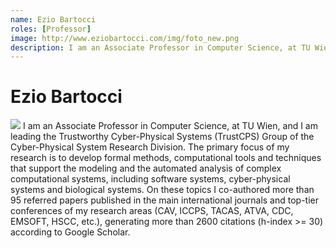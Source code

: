 ```yaml
---
name: Ezio Bartocci
roles: [Professor]
image: http://www.eziobartocci.com/img/foto_new.png
description: I am an Associate Professor in Computer Science, at TU Wien, and I am leading the TrustCPS Group.
---
```


# Ezio Bartocci

<img class="main-image" src="http://www.eziobartocci.com/img/foto_new.png"/>
I am an Associate Professor in Computer Science, at TU Wien, and I am leading the Trustworthy Cyber-Physical Systems (TrustCPS) Group of the Cyber-Physical System Research Division. The primary focus of my research is to develop formal methods, computational tools and techniques that support the modeling and the automated analysis of complex computational systems, including software systems, cyber-physical systems and biological systems. On these topics I co-authored more than 95 referred papers published in the main international journals and top-tier conferences of my research areas (CAV, ICCPS, TACAS, ATVA, CDC, EMSOFT, HSCC, etc.), generating more than 2600 citations (h-index >= 30) according to Google Scholar.